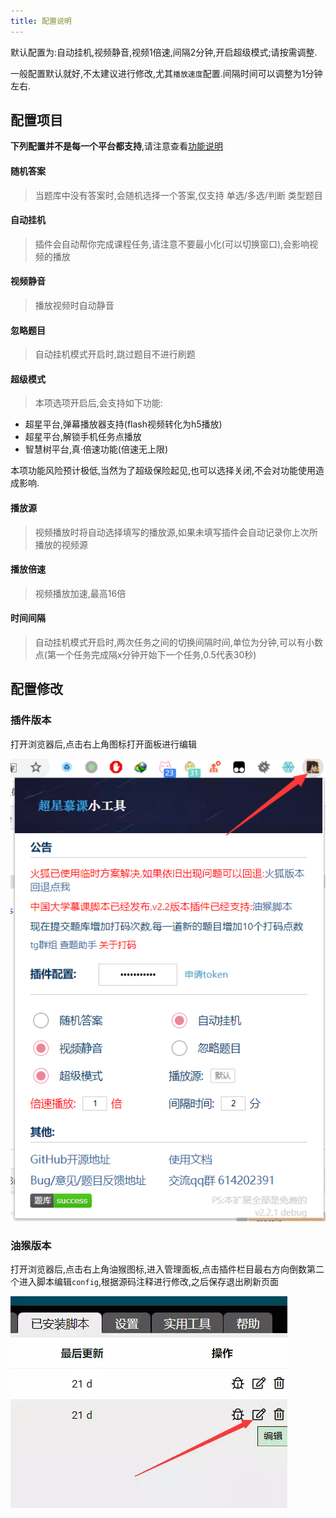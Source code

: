 ```yaml
---
title: 配置说明
---
```


默认配置为:自动挂机,视频静音,视频1倍速,间隔2分钟,开启超级模式;请按需调整.

一般配置默认就好,不太建议进行修改,尤其`播放速度`配置.间隔时间可以调整为1分钟左右.



## 配置项目

**下列配置并不是每一个平台都支持**,请注意查看[功能说明](/1-UserGuide/featured.html)

#### 随机答案

> 当题库中没有答案时,会随机选择一个答案,仅支持 单选/多选/判断 类型题目

#### 自动挂机

> 插件会自动帮你完成课程任务,请注意不要最小化(可以切换窗口),会影响视频的播放

#### 视频静音

> 播放视频时自动静音

#### 忽略题目

> 自动挂机模式开启时,跳过题目不进行刷题

#### 超级模式

> 本项选项开启后,会支持如下功能:

* 超星平台,弹幕播放器支持(flash视频转化为h5播放)
* 超星平台,解锁手机任务点播放
* 智慧树平台,真·倍速功能(倍速无上限)

本项功能风险预计极低,当然为了超级保险起见,也可以选择关闭,不会对功能使用造成影响.

#### 播放源

> 视频播放时将自动选择填写的播放源,如果未填写插件会自动记录你上次所播放的视频源

#### 播放倍速

> 视频播放加速,最高16倍

#### 时间间隔

> 自动挂机模式开启时,两次任务之间的切换间隔时间,单位为分钟,可以有小数点(第一个任务完成隔x分钟开始下一个任务,0.5代表30秒)



## 配置修改

### 插件版本
打开浏览器后,点击右上角图标打开面板进行编辑

![](/img/config.jpg)


### 油猴版本
打开浏览器后,点击右上角油猴图标,进入管理面板,点击插件栏目最右方向倒数第二个进入脚本编辑`config`,根据源码注释进行修改,之后保存退出刷新页面

![](/img/config2.webp)